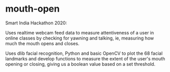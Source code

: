 # mouth-open
Smart India Hackathon 2020:

Uses realtime webcam feed data to measure attentiveness of a user in online classes by checking for yawning and talking, ie, measuring how much the mouth opens and closes.

Uses dlib facial recognition, Python and basic OpenCV to plot the 68 facial landmarks and develop functions to measure the extent of the user's mouth opening or closing, giving us a boolean value based on a set threshold.









